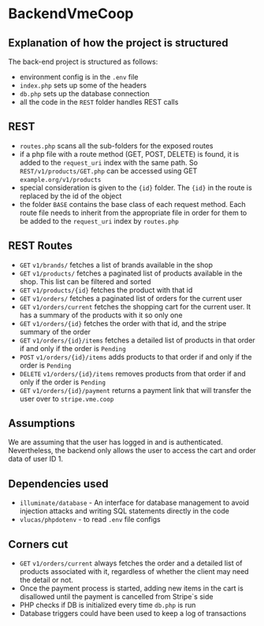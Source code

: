 # BackendVmeCoop

## Explanation of how the project is structured

The back-end project is structured as follows: 

 - environment config is in the `.env` file
 - `index.php` sets up some of the headers
 - `db.php` sets up the database connection
 - all the code in the `REST` folder handles REST calls

 ## REST

 - `routes.php` scans all the sub-folders for the exposed routes
 - if a php file with a route method (GET, POST, DELETE) is found, it is added to the `request_uri` index with the same path. So `REST/v1/products/GET.php` can be accessed using GET `example.org/v1/products`
 - special consideration is given to the `{id}` folder. The `{id}` in the route is replaced by the id of the object
 - the folder `BASE` contains the base class of each request method. Each route file needs to inherit from the appropriate file in order for them to be added to the `request_uri` index by `routes.php`
 
 ## REST Routes

 - `GET` `v1/brands/` fetches a list of brands available in the shop
 - `GET` `v1/products/` fetches a paginated list of products available in the shop. This list can be filtered and sorted
 - `GET` `v1/products/{id}` fetches the product with that id
 - `GET` `v1/orders/` fetches a paginated list of orders for the current user
 - `GET` `v1/orders/current` fetches the shopping cart for the current user. It has a summary of the products with it so only one
 - `GET` `v1/orders/{id}` fetches the order with that id, and the stripe summary of the order
 - `GET` `v1/orders/{id}/items` fetches a detailed list of products in that order if and only if the order is `Pending`
 - `POST` `v1/orders/{id}/items` adds products to that order if and only if the order is `Pending`
 - `DELETE` `v1/orders/{id}/items` removes products from that order if and only if the order is `Pending`
 - `GET` `v1/orders/{id}/payment` returns a payment link that will transfer the user over to `stripe.vme.coop`

  ## Assumptions

  We are assuming that the user has logged in and is authenticated. Nevertheless, the backend only allows the user to access the cart and order data of user ID 1.

  ## Dependencies used

  - `illuminate/database` - An interface for database management to avoid injection attacks and writing SQL statements directly in the code
  - `vlucas/phpdotenv` - to read `.env` file configs

  ## Corners cut
  
  - `GET` `v1/orders/current` always fetches the order and a detailed list of products associated with it, regardless of whether the client may need the detail or not.
  - Once the payment process is started, adding new items in the cart is disallowed until the payment is cancelled from Stripe`s side
  - PHP checks if DB is initialized every time `db.php` is run
  - Database triggers could have been used to keep a log of transactions